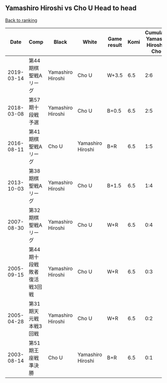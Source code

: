 ## Yamashiro Hiroshi vs Cho U Head to head

[Back to ranking](../../index.md)




| **Date** | **Comp** | **Black** | **White** | **Game result** | **Komi** | **Cumulative Yamashiro Hiroshi vs Cho U** | **Yamashiro Hiroshi streak** | **Cho U streak** | 
| --- | --- | --- | --- | --- | --- | --- | --- | --- |
| 2019-03-14 | 第44期棋聖戦Aリーグ | Yamashiro Hiroshi | Cho U | W+3.5 | 6.5 | 2:6 | 0 | 1 | 
| 2018-03-08 | 第57期十段戦予選 | Yamashiro Hiroshi | Cho U | B+0.5 | 6.5 | 2:5 | 1 | 0 | 
| 2016-08-11 | 第41期棋聖戦Aリーグ | Cho U | Yamashiro Hiroshi | B+R | 6.5 | 1:5 | 0 | 1 | 
| 2013-10-03 | 第38期棋聖戦Aリーグ | Yamashiro Hiroshi | Cho U | B+1.5 | 6.5 | 1:4 | 1 | 0 | 
| 2007-08-30 | 第32期棋聖戦Aリーグ | Yamashiro Hiroshi | Cho U | W+R | 6.5 | 0:4 | 0 | 4 | 
| 2005-09-15 | 第44期十段戦敗者復活戦3回戦 | Yamashiro Hiroshi | Cho U | W+R | 6.5 | 0:3 | 0 | 3 | 
| 2005-04-28 | 第31期天元戦本戦3回戦 | Yamashiro Hiroshi | Cho U | W+R | 6.5 | 0:2 | 0 | 2 | 
| 2003-08-14 | 第51期王座戦準決勝 | Cho U | Yamashiro Hiroshi | B+R | 6.5 | 0:1 | 0 | 1 |




